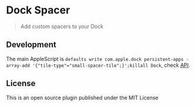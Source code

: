 # Dock Spacer

> Add custom spacers to your Dock

## Development

The main AppleScript is `defaults write com.apple.dock persistent-apps -array-add '{"tile-type"="small-spacer-tile";}';killall Dock`,
check [API](https://doc.here.app/#/jsAPI/here?id=hereexecobj-callback).

## License

This is an open source plugin published under the MIT License